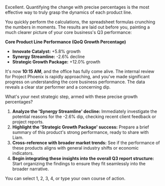 

Excellent. Quantifying the change with precise percentages is the most effective way to truly grasp the dynamics of each product line.

You quickly perform the calculations, the spreadsheet formulas crunching the numbers in moments. The results are laid out before you, painting a much clearer picture of your core business's Q3 performance:

**Core Product Line Performance (QoQ Growth Percentage)**

*   **Innovate Catalyst:** +5.8% growth
*   **Synergy Streamline:** -2.6% decline
*   **Strategic Growth Package:** +12.0% growth

It's now **10:15 AM**, and the office has fully come alive. The internal review for Project Phoenix is rapidly approaching, and you've made significant progress on understanding the core business performance. The data reveals a clear star performer and a concerning dip.

What's your next strategic step, armed with these precise growth percentages?

1.  **Analyze the 'Synergy Streamline' decline:** Immediately investigate the potential reasons for the -2.6% dip, checking recent client feedback or project reports.
2.  **Highlight the 'Strategic Growth Package' success:** Prepare a brief summary of this product's strong performance, ready to share with Liam.
3.  **Cross-reference with broader market trends:** See if the performance of these products aligns with general industry shifts or economic indicators.
4.  **Begin integrating these insights into the overall Q3 report structure:** Start organizing the findings to ensure they fit seamlessly into the broader narrative.

You can select 1, 2, 3, 4, or type your own course of action.